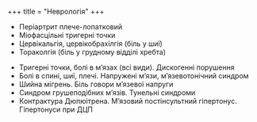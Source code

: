 +++
title = "Неврологія"
+++

- Періартрит плече-лопатковий
- Міофасцільні тригерні точки
- Цервікальгія, цервікобрахілгія (біль у шиї)
- Тораколгія (біль у грудному відділі хребта)
<!--more-->
- Тригерні точки, болі в м’язах (всі види). Дискогенні порушення
- Болі в спині, шиї, плечі. Напружені м’язи, м’язевотонічний синдром
- Шийна мігрень. Біль говори м’язевої напруги
- Синдром грушеподібних м’язів. Тунельні синдроми
- Контрактура Дюпюітрена. М’язовий постінсультний гіпертонус. Гіпертонуси при ДЦП

